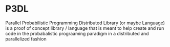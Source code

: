 # P3DL
Parallel Probabilistic Programming Distributed Library (or maybe Language) is a proof of concept library / language that is meant to help create and run code in the probabalistic prograaming paradigm in a distributed and parallelized fashion
